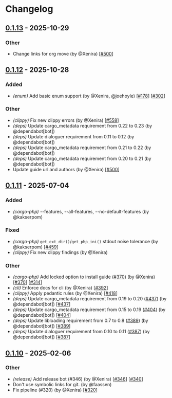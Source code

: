 # Changelog

## [0.1.13](https://github.com/extphprs/ext-php-rs/compare/cargo-php-v0.1.12...cargo-php-v0.1.13) - 2025-10-29

### Other
- Change links for org move (by @Xenira) [[#500](https://github.com/davidcole1340/ext-php-rs/issues/500)] 
## [0.1.12](https://github.com/extphprs/ext-php-rs/compare/cargo-php-v0.1.11...cargo-php-v0.1.12) - 2025-10-28

### Added
- *(enum)* Add basic enum support (by @Xenira, @joehoyle) [[#178](https://github.com/extphprs/ext-php-rs/issues/178)] [[#302](https://github.com/extphprs/ext-php-rs/issues/302)] 

### Other
- *(clippy)* Fix new clippy errors (by @Xenira) [[#558](https://github.com/extphprs/ext-php-rs/issues/558)] 
- *(deps)* Update cargo_metadata requirement from 0.22 to 0.23 (by @dependabot[bot])
- *(deps)* Update dialoguer requirement from 0.11 to 0.12 (by @dependabot[bot])
- *(deps)* Update cargo_metadata requirement from 0.21 to 0.22 (by @dependabot[bot])
- *(deps)* Update cargo_metadata requirement from 0.20 to 0.21 (by @dependabot[bot])
- Update guide url and authors (by @Xenira) [[#500](https://github.com/extphprs/ext-php-rs/issues/500)] 
## [0.1.11](https://github.com/extphprs/ext-php-rs/compare/cargo-php-v0.1.10...cargo-php-v0.1.11) - 2025-07-04

### Added
- *(cargo-php)* --features, --all-features, --no-default-features (by @kakserpom)

### Fixed
- *(cargo-php)* `get_ext_dir()`/`get_php_ini()` stdout noise tolerance (by @kakserpom) [[#459](https://github.com/extphprs/ext-php-rs/issues/459)] 
- *(clippy)* Fix new clippy findings (by @Xenira)

### Other
- *(cargo-php)* Add locked option to install guide ([#370](https://github.com/extphprs/ext-php-rs/pull/370)) (by @Xenira) [[#370](https://github.com/extphprs/ext-php-rs/issues/370)] [[#314](https://github.com/extphprs/ext-php-rs/issues/314)] 
- *(cli)* Enforce docs for cli (by @Xenira) [[#392](https://github.com/extphprs/ext-php-rs/issues/392)] 
- *(clippy)* Apply pedantic rules (by @Xenira) [[#418](https://github.com/extphprs/ext-php-rs/issues/418)] 
- *(deps)* Update cargo_metadata requirement from 0.19 to 0.20 ([#437](https://github.com/extphprs/ext-php-rs/pull/437)) (by @dependabot[bot]) [[#437](https://github.com/extphprs/ext-php-rs/issues/437)] 
- *(deps)* Update cargo_metadata requirement from 0.15 to 0.19 ([#404](https://github.com/extphprs/ext-php-rs/pull/404)) (by @dependabot[bot]) [[#404](https://github.com/extphprs/ext-php-rs/issues/404)] 
- *(deps)* Update libloading requirement from 0.7 to 0.8 ([#389](https://github.com/extphprs/ext-php-rs/pull/389)) (by @dependabot[bot]) [[#389](https://github.com/extphprs/ext-php-rs/issues/389)] 
- *(deps)* Update dialoguer requirement from 0.10 to 0.11 ([#387](https://github.com/extphprs/ext-php-rs/pull/387)) (by @dependabot[bot]) [[#387](https://github.com/extphprs/ext-php-rs/issues/387)] 

## [0.1.10](https://github.com/extphprs/ext-php-rs/compare/cargo-php-v0.1.9...cargo-php-v0.1.10) - 2025-02-06

### Other
- *(release)* Add release bot (#346) (by @Xenira) [[#346](https://github.com/extphprs/ext-php-rs/issues/346)] [[#340](https://github.com/extphprs/ext-php-rs/issues/340)] 
- Don't use symbolic links for git. (by @faassen)
- Fix pipeline (#320) (by @Xenira) [[#320](https://github.com/extphprs/ext-php-rs/issues/320)] 
